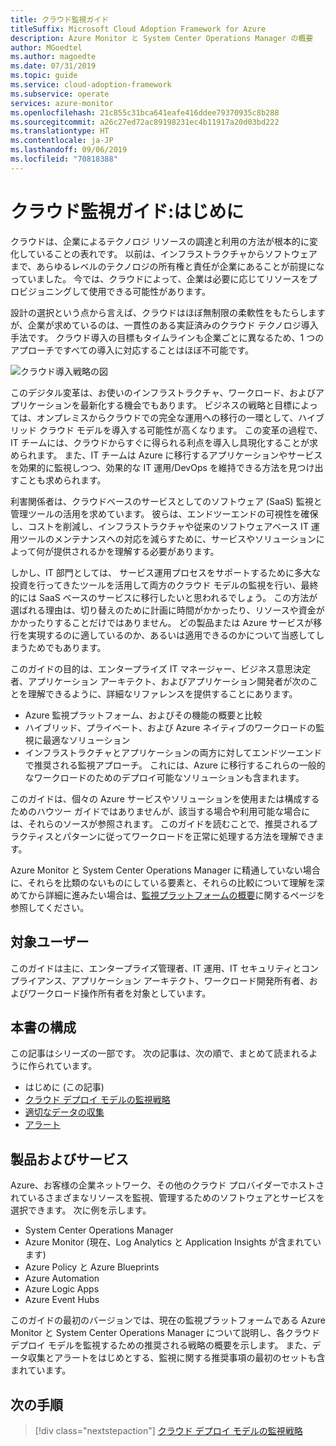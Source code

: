 ```yaml
---
title: クラウド監視ガイド
titleSuffix: Microsoft Cloud Adoption Framework for Azure
description: Azure Monitor と System Center Operations Manager の概要
author: MGoedtel
ms.author: magoedte
ms.date: 07/31/2019
ms.topic: guide
ms.service: cloud-adoption-framework
ms.subservice: operate
services: azure-monitor
ms.openlocfilehash: 21c855c31bca641eafe416ddee79370935c8b288
ms.sourcegitcommit: a26c27ed72ac89198231ec4b11917a20d03bd222
ms.translationtype: HT
ms.contentlocale: ja-JP
ms.lasthandoff: 09/06/2019
ms.locfileid: "70818388"
---
```

# <a name="cloud-monitoring-guide-introduction"></a>クラウド監視ガイド:はじめに

クラウドは、企業によるテクノロジ リソースの調達と利用の方法が根本的に変化していることの表れです。 以前は、インフラストラクチャからソフトウェアまで、あらゆるレベルのテクノロジの所有権と責任が企業にあることが前提になっていました。 今では、クラウドによって、企業は必要に応じてリソースをプロビジョニングして使用できる可能性があります。

設計の選択という点から言えば、クラウドはほぼ無制限の柔軟性をもたらしますが、企業が求めているのは、一貫性のある実証済みのクラウド テクノロジ導入手法です。 クラウド導入の目標もタイムラインも企業ごとに異なるため、1 つのアプローチですべての導入に対応することはほぼ不可能です。

![クラウド導入戦略の図](./media/monitoring-management-guidance-cloud-and-on-premises/introduction-cloud-adoption.png)

このデジタル変革は、お使いのインフラストラクチャ、ワークロード、およびアプリケーションを最新化する機会でもあります。 ビジネスの戦略と目標によっては、オンプレミスからクラウドでの完全な運用への移行の一環として、ハイブリッド クラウド モデルを導入する可能性が高くなります。 この変革の過程で、IT チームには、クラウドからすぐに得られる利点を導入し具現化することが求められます。 また、IT チームは Azure に移行するアプリケーションやサービスを効果的に監視しつつ、効果的な IT 運用/DevOps を維持できる方法を見つけ出すことも求められます。

利害関係者は、クラウドベースのサービスとしてのソフトウェア (SaaS) 監視と管理ツールの活用を求めています。 彼らは、エンドツーエンドの可視性を確保し、コストを削減し、インフラストラクチャや従来のソフトウェアベース IT 運用ツールのメンテナンスへの対応を減らすために、サービスやソリューションによって何が提供されるかを理解する必要があります。

しかし、IT 部門としては、 サービス運用プロセスをサポートするために多大な投資を行ってきたツールを活用して両方のクラウド モデルの監視を行い、最終的には SaaS ベースのサービスに移行したいと思われるでしょう。 この方法が選ばれる理由は、切り替えのために計画に時間がかかったり、リソースや資金がかかったりすることだけではありません。 どの製品または Azure サービスが移行を実現するのに適しているのか、あるいは適用できるのかについて当惑してしまうためでもあります。

このガイドの目的は、エンタープライズ IT マネージャー、ビジネス意思決定者、アプリケーション アーキテクト、およびアプリケーション開発者が次のことを理解できるように、詳細なリファレンスを提供することにあります。

* Azure 監視プラットフォーム、およびその機能の概要と比較
* ハイブリッド、プライベート、および Azure ネイティブのワークロードの監視に最適なソリューション
* インフラストラクチャとアプリケーションの両方に対してエンドツーエンドで推奨される監視アプローチ。 これには、Azure に移行するこれらの一般的なワークロードのためのデプロイ可能なソリューションも含まれます。

このガイドは、個々の Azure サービスやソリューションを使用または構成するためのハウツー ガイドではありませんが、該当する場合や利用可能な場合には、それらのソースが参照されます。 このガイドを読むことで、推奨されるプラクティスとパターンに従ってワークロードを正常に処理する方法を理解できます。

Azure Monitor と System Center Operations Manager に精通していない場合に、それらを比類のないものにしている要素と、それらの比較について理解を深めてから詳細に進みたい場合は、[監視プラットフォームの概要](./platform-overview.md)に関するページを参照してください。

## <a name="audience"></a>対象ユーザー

このガイドは主に、エンタープライズ管理者、IT 運用、IT セキュリティとコンプライアンス、アプリケーション アーキテクト、ワークロード開発所有者、およびワークロード操作所有者を対象としています。

## <a name="how-this-guide-is-structured"></a>本書の構成

この記事はシリーズの一部です。 次の記事は、次の順で、まとめて読まれるように作られています。

* はじめに (この記事)
* [クラウド デプロイ モデルの監視戦略](./cloud-models-monitor-overview.md)
* [適切なデータの収集](./data-collection.md)
* [アラート](./alert.md)

## <a name="products-and-services"></a>製品およびサービス

Azure、お客様の企業ネットワーク、その他のクラウド プロバイダーでホストされているさまざまなリソースを監視、管理するためのソフトウェアとサービスを選択できます。 次に例を示します。

* System Center Operations Manager
* Azure Monitor (現在、Log Analytics と Application Insights が含まれています)
* Azure Policy と Azure Blueprints
* Azure Automation
* Azure Logic Apps
* Azure Event Hubs

このガイドの最初のバージョンでは、現在の監視プラットフォームである Azure Monitor と System Center Operations Manager について説明し、各クラウド デプロイ モデルを監視するための推奨される戦略の概要を示します。 また、データ収集とアラートをはじめとする、監視に関する推奨事項の最初のセットも含まれています。

## <a name="next-steps"></a>次の手順

> [!div class="nextstepaction"]
> [クラウド デプロイ モデルの監視戦略](./cloud-models-monitor-overview.md)
